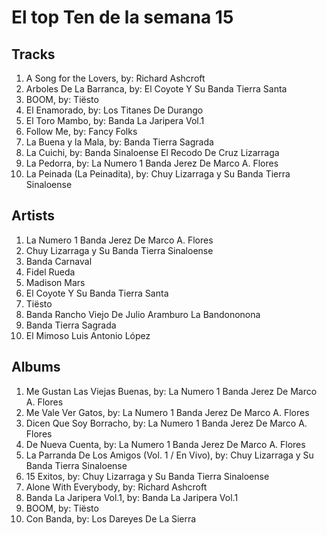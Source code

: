 # El top Ten de la semana 15

## Tracks
1. A Song for the Lovers, by: Richard Ashcroft
1. Arboles De La Barranca, by: El Coyote Y Su Banda Tierra Santa
1. BOOM, by: Tiësto
1. El Enamorado, by: Los Titanes De Durango
1. El Toro Mambo, by: Banda La Jaripera Vol.1
1. Follow Me, by: Fancy Folks
1. La Buena y la Mala, by: Banda Tierra Sagrada
1. La Cuichi, by: Banda Sinaloense El Recodo De Cruz Lizarraga
1. La Pedorra, by: La Numero 1 Banda Jerez De Marco A. Flores
1. La Peinada (La Peinadita), by: Chuy Lizarraga y Su Banda Tierra Sinaloense

## Artists
1. La Numero 1 Banda Jerez De Marco A. Flores
1. Chuy Lizarraga y Su Banda Tierra Sinaloense
1. Banda Carnaval
1. Fidel Rueda
1. Madison Mars
1. El Coyote Y Su Banda Tierra Santa
1. Tiësto
1. Banda Rancho Viejo De Julio Aramburo La Bandononona
1. Banda Tierra Sagrada
1. El Mimoso Luis Antonio López

## Albums
1. Me Gustan Las Viejas Buenas, by: La Numero 1 Banda Jerez De Marco A. Flores
1. Me Vale Ver Gatos, by: La Numero 1 Banda Jerez De Marco A. Flores
1. Dicen Que Soy Borracho, by: La Numero 1 Banda Jerez De Marco A. Flores
1. De Nueva Cuenta, by: La Numero 1 Banda Jerez De Marco A. Flores
1. La Parranda De Los Amigos (Vol. 1 / En Vivo), by: Chuy Lizarraga y Su Banda Tierra Sinaloense
1. 15 Exitos, by: Chuy Lizarraga y Su Banda Tierra Sinaloense
1. Alone With Everybody, by: Richard Ashcroft
1. Banda La Jaripera Vol.1, by: Banda La Jaripera Vol.1
1. BOOM, by: Tiësto
1. Con Banda, by: Los Dareyes De La Sierra
